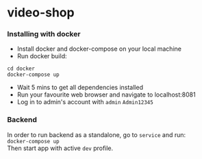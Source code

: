 # video-shop
### Installing with docker
- Install docker and docker-compose on your local machine
- Run docker build:
```shell script
cd docker
docker-compose up
```
- Wait 5 mins to get all dependencies installed
- Run your favourite web browser and navigate to localhost:8081
- Log in to admin's account with ```admin``` ```Admin12345```

<h3>Backend</h3>
<p>
In order to run backend as a standalone, go to <code>service</code> and run:<br>
<code>docker-compose up</code>
<br>Then start app with active <code>dev</code> profile.
</p>
